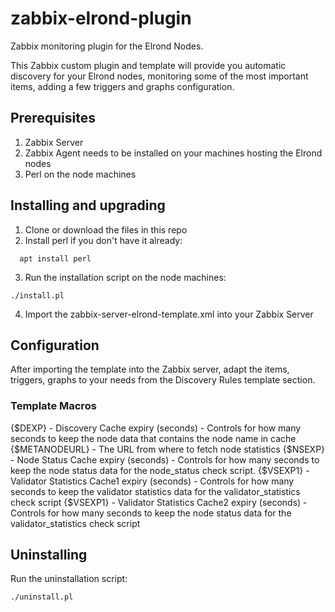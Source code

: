 # zabbix-elrond-plugin
Zabbix monitoring plugin for the Elrond Nodes.

This Zabbix custom plugin and template will provide you automatic discovery for your Elrond nodes, monitoring some of the most important items, adding a few triggers and graphs configuration.

## Prerequisites
1. Zabbix Server
2. Zabbix Agent needs to be installed on your machines hosting the Elrond nodes
3. Perl on the node machines

## Installing and upgrading

1. Clone or download the files in this repo
2. Install perl if you don't have it already:
```
  apt install perl
```
3. Run the installation script on the node machines:
```
./install.pl
```
4. Import the zabbix-server-elrond-template.xml into your Zabbix Server

## Configuration
After importing the template into the Zabbix server, adapt the items, triggers, graphs to your needs from the Discovery Rules template section.

### Template Macros

{$DEXP} - Discovery Cache expiry (seconds) - Controls for how many seconds to keep the node data that contains the node name in cache
{$METANODEURL} - The URL from where to fetch node statistics
{$NSEXP} - Node Status Cache expiry (seconds) - Controls for how many seconds to keep the node status data for the node_status check script.
{$VSEXP1} - Validator Statistics Cache1 expiry (seconds) - Controls for how many seconds to keep the validator statistics data for the validator_statistics check script
{$VSEXP1} - Validator Statistics Cache2 expiry (seconds) - Controls for how many seconds to keep the node status data for the validator_statistics check script


## Uninstalling
Run the uninstallation script:
```
./uninstall.pl
```
